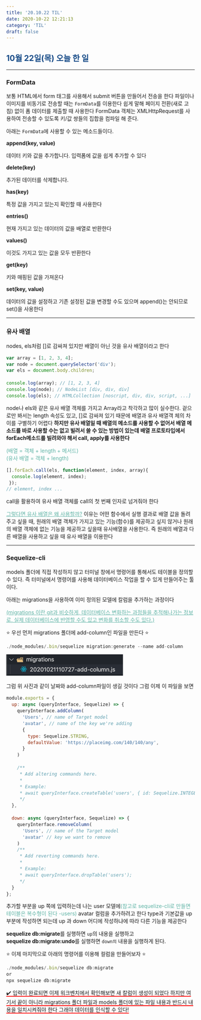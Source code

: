 ```yaml
---
title: '20.10.22 TIL'
date: 2020-10-22 12:21:13
category: 'TIL'
draft: false
---
```

## <span style="color : #184C88 ">10월 22일(목) 오늘 한 일</span>

***

### FormData

보통 HTML에서 form 태그를 사용해서 submit 버튼을 만들어서 전송을 한다  파일이나 이미지를 비동기로 전송할 때는 `FormData`를 이용한다  쉽게 말해 페이지 전환(새로 고침) 없이 폼 데이터를 제출할 때 사용한다 FormData 객체는 XMLHttpRequest를 사용하여 전송할 수 있도록 키/값 쌍들의 집합을 컴파일 해 준다. 

아래는 `FormData`에 사용할 수 있는 메소드들이다.

**append(key, value)**

데이터 키와 값을 추가합니다. 입력폼에 값을 쉽게 추가할 수 있다

**delete(key)**

추가된 데이터를 삭제합니다.

**has(key)**

특정 값을 가지고 있는지 확인할 때 사용한다

**entries()**

현재 가지고 있는 데이터의 값을 배열로 반환한다

**values()**

이것도 가지고 있는 값을 모두 반환한다

**get(key)**

키와 매핑된 값을 가져온다

**set(key, value)**

데이터의 값을 설정하고 기존 설정된 값을 변경할 수도 있으며 append()는 안되므로 set()을 사용한다

***

### 유사 배열

nodes, els처럼 []로 감싸져 있지만 배열이 아닌 것을 유사 배열이라고 한다 

```jsx
var array = [1, 2, 3, 4]; 
var node = document.querySelector('div'); 
var els = document.body.children; 

console.log(array); // [1, 2, 3, 4] 
console.log(node); // NodeList [div, div, div] 
console.log(els); // HTMLCollection [noscript, div, div, script, ...]
```

node나 els와 같은 유사 배열 객체를 가지고 Array라고 착각하고 많이 실수한다. 겉으로만 봐서는 length 속성도 있고, []로 감싸져 있기 때문에 배열과 유사 배열객 체의 차이를 구별하기 어렵다 **하지만 유사 배열일 때 배열의 메소드를 사용할 수 없어서 배열 메소드를 바로 사용할 수는 없고 빌려서 쓸 수 있는 방법이 있는데 배열 프로토타입에서 forEach메소드를 빌려와야 해서 call, apply를 사용한다**

<span style="color: #60b4a6">(배열 = 객체 + length + 메서드)</span><br>
<span style="color: #60b4a6">(유사 배열 = 객체 + length)</span>

```jsx
[].forEach.call(els, function(element, index, array){ 
  console.log(element, index); 
 }); 
// element, index ...
```

call을 활용하여 유사 배열 객체를 call의 첫 번째 인자로 넘겨줘야 한다

<span style="color: #60b4a6"><u>그렇다면 유사 배열은 왜 사용할까?</u></span> 이유는 어떤 함수에서 실행 결과로 배열 값을 돌려주고 싶을 때, 원래의 배열 객체가 가지고 있는 기능(함수)를 제공하고 싶지 않거나 원래의 배열 객체에 없는 기능을 제공하고 싶을때 유사배열을 사용한다. 즉 원래의 배열과 다른 배열을 사용하고 싶을 때 유사 배열을 이용한다

***

### Sequelize-cli

models 폴더에 직접 작성하지 않고 터미널 창에서 명령어를 통해서도 테이블을 정의할 수 있다. 즉 터미널에서 명령어를 사용해 데이터베이스 작업을 할 수 있게 만들어주는 툴이다.

아래는 migrations을 사용하여 이미 정의된 모델에 칼럼을 추가하는 과정이다

<span style="color: #60b4a6"><u>(migrations 이란 git과 비슷하게, 데이터베이스 변화하는 과정들을 추적해나가는 정보로, 실제 데이터베이스에 반영할 수도 있고 변화를 취소할 수도 있다.)</u></span>

⭐️ 우선 먼저 migrations 폴더에 add-column인 파일을 만든다 ⭐️
```jsx
./node_modules/.bin/sequelize migration:generate --name add-column
```

![](./images/migrationss.png)

그럼 위 사진과 같이 날짜와 add-column파일이 생길 것이다 그럼 이제 이 파일을 보면

```jsx
module.exports = {
  up: async (queryInterface, Sequelize) => {
    queryInterface.addColumn(
      'Users', // name of Target model
      'avatar', // name of the key we're adding
      {
        type: Sequelize.STRING,
        defaultValue: 'https://placeimg.com/140/140/any',
      }
    )
  
    /**
     * Add altering commands here.
     *
     * Example:
     * await queryInterface.createTable('users', { id: Sequelize.INTEGER });
     */
  },

  down: async (queryInterface, Sequelize) => {
    queryInterface.removeColumn(
      'Users', // name of the Target model
      'avatar' // key we want to remove
    )
    /**
     * Add reverting commands here.
     *
     * Example:
     * await queryInterface.dropTable('users');
     */
  }
};
```

추가할 부분을 up 쪽에 입력하는데 나는 user 모델에<span style="color: #60b4a6">(참고로 sequelize-cli로 만들면 테이블은 복수형이 된다 -users)</span> avatar 컬럼을 추가하려고 한다 type과 기본값을 up부분에 작성하면 되는데 up 과 down
어디에 작성하냐에 따라 다른 기능을 제공한다 

**sequelize db:migrate**를 실행하면 `up`의 내용을 실행하고<br>
**sequelize db:migrate:undo**를 실행하면 `down의` 내용을 실행하게 된다.

⭐️ 이제 마지막으로 아래의 명령어를 이용해 컬럼을 만들어보자 ⭐️

```jsx
./node_modules/.bin/sequelize db:migrate
or
npx sequelize db:migrate
```

<span style="border-bottom: 2px solid red"> ✔️ 입력이 완료되면 이제 워크벤치에서 확인해보면 새 칼럼이 생성이 되었다 하지만 여기서 끝이 아니라
migrations 폴더 파일과 models 폴더에 있는 파일 내용과 반드시 내용을 일치시켜줘야 한다 그래야 데이터를 인식할 수 있다!</span>